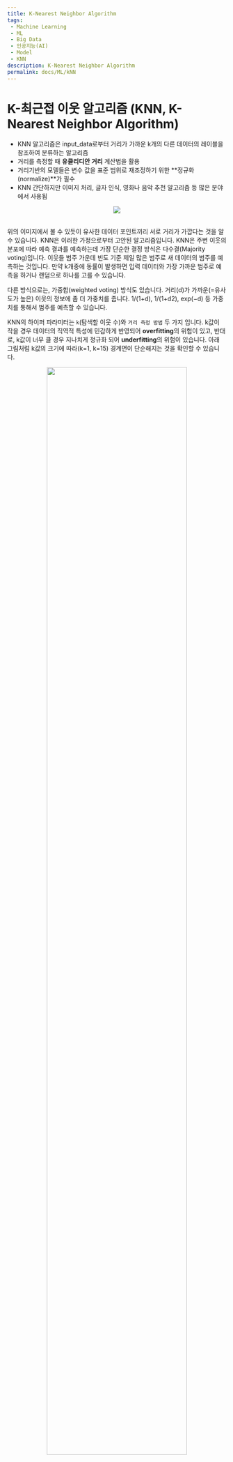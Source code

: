 ```yaml
---
title: K-Nearest Neighbor Algorithm
tags: 
 - Machine Learning
 - ML
 - Big Data
 - 인공지능(AI)
 - Model
 - KNN
description: K-Nearest Neighbor Algorithm
permalink: docs/ML/kNN
---
```


# K-최근접 이웃 알고리즘 (KNN, K-Nearest Neighbor Algorithm)
- KNN 알고리즘은 input_data로부터 거리가 가까운 k개의 다른 데이터의 레이블을 참조하여 분류하는 알고리즘
- 거리를 측정할 때 **유클리디안 거리** 계산법을 활용
- 거리기반의 모델들은 변수 값을 표준 범위로 재조정하기 위한 **정규화(normalize)**가 필수
- KNN 간단하지만 이미지 처리, 글자 인식, 영화나 음악 추천 알고리즘 등 많은 분야에서 사용됨

<center><img src='http://i.imgur.com/gLBo1gX.png'></center><br>

위의 이미지에서 볼 수 있듯이 유사한 데이터 포인트끼리 서로 거리가 가깝다는 것을 알 수 있습니다. KNN은 이러한 가정으로부터 고안된 알고리즘입니다.
KNN은 주변 이웃의 분포에 따라 예측 결과를 예측하는데 가장 단순한 결정 방식은 다수결(Majority voting)입니다. 이웃들 범주 가운데 빈도 기준 제일 많은 범주로 새 데이터의 범주를 예측하는 것입니다. 만약 k개중에 동률이 발생하면 입력 데이터와 가장 가까운 범주로 예측을 하거나 랜덤으로 하나를 고를 수 있습니다.

다른 방식으로는, 가중합(weighted voting) 방식도 있습니다. 거리(d)가 가까운(=유사도가 높은) 이웃의 정보에 좀 더 가중치를 줍니다. 1/(1+d), 1/(1+d2), exp(−d) 등 가중치를 통해서 범주를 예측할 수 있습니다.

KNN의 하이퍼 파라미터는 `k`(탐색할 이웃 수)와 `거리 측정 방법` 두 가지 입니다. 
k값이 작을 경우 데이터의 직역적 특성에 민감하게 반영되어 **overfitting**의 위험이 있고, 
반대로, k값이 너무 클 경우 지나치게 정규화 되어 **underfitting**의 위험이 있습니다. 아래 그림처럼 k값의 크기에 따라(k=1, k=15) 경계면이 단순해지는 것을 확인할 수 있습니다. 

<center><img src='https://img1.daumcdn.net/thumb/R1280x0/?scode=mtistory2&fname=https%3A%2F%2Fblog.kakaocdn.net%2Fdn%2FbAtIiM%2FbtqP4kPIND2%2FDkjRlEnb69KEDKUwXOoYxK%2Fimg.png' width='80%'></center>

데이터 포인트 간의 거리 측정 방법은 여러가지 있지만, 일반적으로 대중적인 유클리디안 거리를 많이 사용합니다. (거리 지표: Euclidean Distance,  Manhattan Distance, Mahalanobis Distance etc.)

- 유클리디안 거리: n차원의 공간에서 두 점간의 거리를 알아내는 방식
<center><img src = 'https://blog.kakaocdn.net/dn/bzaX5W/btq3VhZfXT8/gHEF9bYkeHpk9M6cljgKsK/img.png' ></center>


## 최적의 K값
최적의 K값은 데이터셋마다 다르기 때문에 가장 적합한 k를 찾기 위해서는 k의 범위를(ex. 1~100) 지정하고, 각 k에 대하여 KNN알고리즘을 여러 번 실행하여 오차가 가장 적게 나오는 k값을 선택해야 합니다. 학습데이터와 검증데이터(validation data)를 나누고, k값을 늘려가면서 Error rate의 변화를 확인할 수 있습니다.

<center><img src='https://i.imgur.com/j4EsgY8.png' width='50%'></center>


## KNN 장단점
- 장점
    - 알고리즘이 간단하고 구현하기 쉬움
    - 모델을 구축하거나 여러 매개변수를 조정할 필요가 없음
    - 알고리즘이 다양해서 분류, 회귀 및 검색에 사용할 수 있음
    - 노이즈에 영향을 크게 받지 않음
- 단점
    - 데이터(학습데이터, 테스트 데이터) 수가 증가함에 따라 상당히 느려짐
    - 변수의 개수, Fiture의 개수가 많을 경우 KNN의 성능이 떨어질 수 있음


## 정리
KNN 알고리즘은 분류, 회귀 문제를 해결하는데 사용할 수 있는 간단한 지도학습 머신러닝 알고리즘입니다. 구현하고 이해하기 쉽지만 데이터 양이 많아질수록 속도가 크게 느려진다는 KNN의 단점은 빠르게 예측을 해야 하는 환경에서 비실용적인 방안일 수 있습니다. 그러나 예측에 사용하는 데이터를 신속하게 처리할 수 있는 충분한 컴퓨팅 리소스가 있는 경우 KNN은 유사한 개체 식별이 요구되는 솔루션에서 여전히 잘 사용되고 있다고 합니다. 
